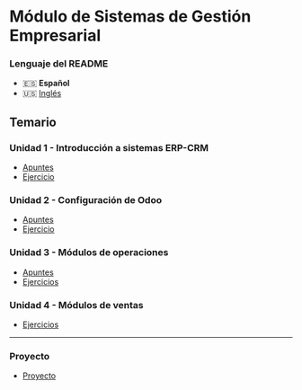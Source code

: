 # Módulo de Sistemas de Gestión Empresarial

### Lenguaje del README
- 🇪🇸 **Español**
- 🇺🇸 [Inglés](./README-en.md)

## Temario
### Unidad 1 - Introducción a sistemas ERP-CRM
- [Apuntes](./unidad1-introduccion_a_sistemas_erp_crm/apuntes/)
- [Ejercicio](./unidad1-introduccion_a_sistemas_erp_crm/ejercicio/)
### Unidad 2 - Configuración de Odoo
- [Apuntes](./unidad2-configuracion_de_odoo/apuntes/)
- [Ejercicio](./unidad2-configuracion_de_odoo/ejercicio/)
### Unidad 3 - Módulos de operaciones
- [Apuntes](./unidad3-modulos_de_operaciones/apuntes/)
- [Ejercicios](./unidad3-modulos_de_operaciones/ejercicios/)
### Unidad 4 - Módulos de ventas
- [Ejercicios](./unidad4-modulos_de_ventas/ejercicios/)

---

### Proyecto
- [Proyecto](./proyecto/)
